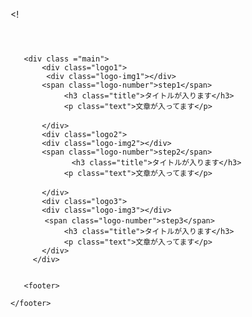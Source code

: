 <!<!DOCTYPE html>
<html lang ="ja">
   
<head>
    <meta charset="utf-8">
     <meta name="viewport" content="width=device-width,initial-scale=1.0">
    <link rel="stylesheet" href="style2.css" />
    <title>chapter9ex</title>
</head>

<!--get ready for bodystyle-->
<body>
       <header>
       </header>
       
       <div class ="main">
           <div class="logo1">
            <div class="logo-img1"></div>
           <span class="logo-number">step1</span>
           　　　<h3 class="title">タイトルが入ります</h3>
           　　　<p class="text">文章が入ってます</p>
           　　　
           </div> 
           <div class="logo2"> 
           <div class="logo-img2"></div>
           <span class="logo-number">step2</span>
           　　　　<h3 class="title">タイトルが入ります</h3>
           　　　<p class="text">文章が入ってます</p>
           　
           </div>
           <div class="logo3">
           <div class="logo-img3"></div>
          　<span class="logo-number">step3</span>
           　　　<h3 class="title">タイトルが入ります</h3>
           　　　<p class="text">文章が入ってます</p>
           </div>
         </div>
       
       
       <footer>
           
    </footer>
</body>
